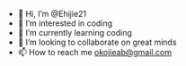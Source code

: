 - 👋 Hi, I’m @Ehijie21
- 👀 I’m interested in coding
- 🌱 I’m currently learning coding
- 💞️ I’m looking to collaborate on great minds
- 📫 How to reach me okojieab@gmail.com

<!---
Ehijie21/Ehijie21 is a ✨ special ✨ repository because its `README.md` (this file) appears on your GitHub profile.
You can click the Preview link to take a look at your changes.
--->
